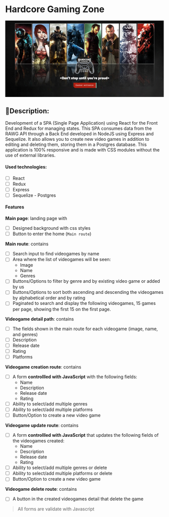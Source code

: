 # Hardcore Gaming Zone

<p align="center">
  <img src="./videogame.png" />
</p>

## 📝Description:

Development of a SPA (Single Page Application) using React for the Front End and Redux for managing states. This SPA consumes data from the RAWG API through a Back End developed in NodeJS using Express and Sequelize. It also allows you to create new video games in addition to editing and deleting them, storing them in a Postgres database. This application is 100% responsive and is made with CSS modules without the use of external libraries.

#### Used technologies:
- [ ] React
- [ ] Redux
- [ ] Express
- [ ] Sequelize - Postgres

#### Features

__Main page__: landing page with
- [ ] Designed background with css styles
- [ ] Button to enter the home (`Main route`)

__Main route__: contains
- [ ] Search input to find videogames by name
- [ ] Area where the list of videogames will be seen:
  - Image
  - Name
  - Genres
- [ ] Buttons/Options to filter by genre and by existing video game or added by us
- [ ] Buttons/Options to sort both ascending and descending the videogames by alphabetical order and by rating
- [ ] Paginated to search and display the following videogames, 15 games per page, showing the first 15 on the first page.

__Videogame detail path__: contains
- [ ] The fields shown in the main route for each videogame (image, name, and genres)
- [ ] Description
- [ ] Release date
- [ ] Rating
- [ ] Platforms

__Videogame creation route__: contains
- [ ] A form __controllled with JavaScript__ with the following fields:
  - Name
  - Description
  - Release date
  - Rating
- [ ] Ability to select/add multiple genres
- [ ] Ability to select/add multiple platforms
- [ ] Button/Option to create a new video game

__Videogame update route__: contains
- [ ] A form __controllled with JavaScript__ that updates the following fields of the videogames created:
  - Name
  - Description
  - Release date
  - Rating
- [ ] Ability to select/add multiple genres or delete
- [ ] Ability to select/add multiple platforms or delete
- [ ] Button/Option to create a new video game

__Videogame delete route__: contains
- [ ] A button in the created videogames detail that delete the game

> All forms are validate with Javascript
